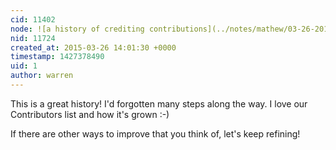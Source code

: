 ```yaml
---
cid: 11402
node: ![a history of crediting contributions](../notes/mathew/03-26-2015/a-history-of-crediting-contributions)
nid: 11724
created_at: 2015-03-26 14:01:30 +0000
timestamp: 1427378490
uid: 1
author: warren
---
```


This is a great history! I'd forgotten many steps along the way. I love our Contributors list and how it's grown :-) 

If there are other ways to improve that you think of, let's keep refining!